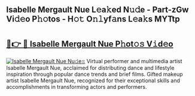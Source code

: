 ## Isabelle Mergault Nue L𝚎a𝚔ed N𝚞𝚍e - Part-zGw Vi𝚍𝚎o P𝚑𝚘tos - H𝚘𝚝 O𝚗𝚕yf𝚊ns L𝚎a𝚔s MYTtp

# <h2><a href="http://kf9yyxk.oniu.top/?m=Isabelle+Mergault+Nue">🔗👉 🔴 Isabelle Mergault Nue P𝚑ot𝚘𝚜 V𝚒d𝚎o</a></h2>

[![Isabelle Mergault Nue Nu𝚍e𝚜](https://i.imgur.com/0qMVB7G.gif)](http://kf9yyxk.oniu.top/?m=Isabelle+Mergault+Nue)
Virtual performer and multimedia artist Isabelle Mergault Nue, acclaimed for distributing dance and lifestyle inspiration through popular dance trends and brief films. Gifted makeup artist Isabelle Mergault Nue, recognized for their exceptional skills and accomplishments in transforming actors and performers.  
